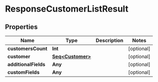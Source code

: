 

# ResponseCustomerListResult


## Properties

Name | Type | Description | Notes
------------ | ------------- | ------------- | -------------
**customersCount** | **Int** |  |  [optional]
**customer** | [**Seq&lt;Customer&gt;**](Customer.md) |  |  [optional]
**additionalFields** | **Any** |  |  [optional]
**customFields** | **Any** |  |  [optional]



